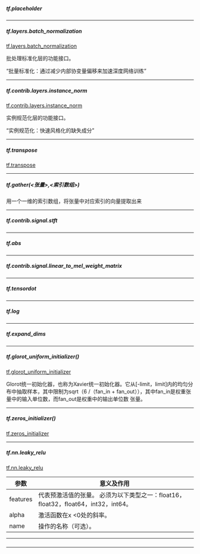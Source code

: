 ##### tf.placeholder




---
##### tf.layers.batch_normalization
[tf.layers.batch_normalization](https://devdocs.io/tensorflow~python/tf/layers/batch_normalization)

批处理标准化层的功能接口。

“批量标准化：通过减少内部协变量偏移来加速深度网络训练”

---
##### tf.contrib.layers.instance_norm
[tf.contrib.layers.instance_norm](https://devdocs.io/tensorflow~python/tf/contrib/layers/instance_norm)

实例规范化层的功能接口。

“实例规范化：快速风格化的缺失成分”

---
##### tf.transpose
[tf.transpose]()

---
##### tf.gather(<张量>,<索引数组>)

用一个一维的索引数组，将张量中对应索引的向量提取出来

---
##### tf.contrib.signal.stft

---
##### tf.abs




---
##### tf.contrib.signal.linear_to_mel_weight_matrix


---
##### tf.tensordot


---
##### tf.log

---
##### tf.expand_dims

---
##### tf.glorot_uniform_initializer()
[tf.glorot_uniform_initializer](https://devdocs.io/tensorflow~python/tf/glorot_uniform_initializer)

Glorot统一初始化器，也称为Xavier统一初始化器。它从[-limit，limit]内的均匀分布中抽取样本，其中限制为sqrt（6 /（fan_in + fan_out）），其中fan_in是权重张量中的输入单位数，而fan_out是权重中的输出单位数 张量。

---
##### tf.zeros_initializer()
[tf.zeros_initializer](https://devdocs.io/tensorflow~python/tf/zeros_initializer)

---
##### tf.nn.leaky_relu

[tf.nn.leaky_relu](https://devdocs.io/tensorflow~python/tf/nn/leaky_relu)

参数|意义及作用
-|-
features|代表预激活值的张量。 必须为以下类型之一：float16，float32，float64，int32，int64。
alpha|激活函数在x <0处的斜率。
name|操作的名称（可选）。


---
#####

---
#####
